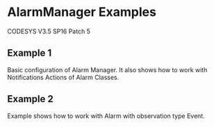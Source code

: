 # AlarmManager Examples

CODESYS V3.5 SP16 Patch 5

## Example 1
Basic configuration of Alarm Manager. It also shows how to work with Notifications Actions of Alarm Classes.

## Example 2
Example shows how to work with Alarm with observation type Event.
